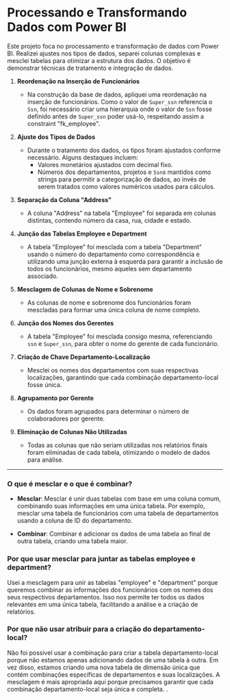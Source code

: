# Processando e Transformando Dados com Power BI

Este projeto foca no processamento e transformação de dados com Power BI. Realizei ajustes nos tipos de dados, separei colunas complexas e mesclei tabelas para otimizar a estrutura dos dados. O objetivo é demonstrar técnicas de tratamento e integração de dados.

1. **Reordenação na Inserção de Funcionários**
   - Na construção da base de dados, apliquei uma reordenação na inserção de funcionários. Como o valor de `Super_ssn` referencia o `Ssn`, foi necessário criar uma hierarquia onde o valor de `Ssn` fosse definido antes de `Super_ssn` poder usá-lo, respeitando assim a constraint "fk_employee".

2. **Ajuste dos Tipos de Dados**
   - Durante o tratamento dos dados, os tipos foram ajustados conforme necessário. Alguns destaques incluem:
     - Valores monetários ajustados com decimal fixo.
     - Números dos departamentos, projetos e `Ssn`s mantidos como strings para permitir a categorização de dados, ao invés de serem tratados como valores numéricos usados para cálculos.

3. **Separação da Coluna "Address"**
   - A coluna "Address" na tabela "Employee" foi separada em colunas distintas, contendo número da casa, rua, cidade e estado.

4. **Junção das Tabelas Employee e Department**
   - A tabela "Employee" foi mesclada com a tabela "Department" usando o número do departamento como correspondência e utilizando uma junção externa à esquerda para garantir a inclusão de todos os funcionários, mesmo aqueles sem departamento associado.

5. **Mesclagem de Colunas de Nome e Sobrenome**
   - As colunas de nome e sobrenome dos funcionários foram mescladas para formar uma única coluna de nome completo.

6. **Junção dos Nomes dos Gerentes**
   - A tabela "Employee" foi mesclada consigo mesma, referenciando `ssn` e `Super_ssn`, para obter o nome do gerente de cada funcionário.

7. **Criação de Chave Departamento-Localização**
   - Mesclei os nomes dos departamentos com suas respectivas localizações, garantindo que cada combinação departamento-local fosse única.

8. **Agrupamento por Gerente**
   - Os dados foram agrupados para determinar o número de colaboradores por gerente.

9. **Eliminação de Colunas Não Utilizadas**
   - Todas as colunas que não seriam utilizadas nos relatórios finais foram eliminadas de cada tabela, otimizando o modelo de dados para análise.

---

### O que é mesclar e o que é combinar?

- **Mesclar**: Mesclar é unir duas tabelas com base em uma coluna comum, combinando suas informações em uma única tabela. Por exemplo, mesclar uma tabela de funcionários com uma tabela de departamentos usando a coluna de ID do departamento.

- **Combinar**: Combinar é adicionar os dados de uma tabela ao final de outra tabela, criando uma tabela maior.

### Por que usar mesclar para juntar as tabelas employee e department?

Usei a mesclagem para unir as tabelas "employee" e "department" porque queremos combinar as informações dos funcionários com os nomes dos seus respectivos departamentos. Isso nos permite ter todos os dados relevantes em uma única tabela, facilitando a análise e a criação de relatórios.

### Por que não usar atribuir para a criação do departamento-local?

Não foi possivel usar a combinação para criar a tabela departamento-local porque não estamos apenas adicionando dados de uma tabela à outra. Em vez disso, estamos criando uma nova tabela de dimensão única que contém combinações específicas de departamentos e suas localizações. A mesclagem é mais apropriada aqui porque precisamos garantir que cada combinação departamento-local seja única e completa.
.